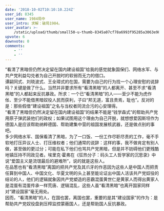 ```yaml
---
date: '2018-10-02T10:10:10.224Z'
user_id: 8345
user_name: 1984局中
user_intro: 求解：破局1984。
user_avatar: >-
    /static/upload/thumb/small50-u-thumb-8345a07cf78a6993f95285a3063e98a01b1277bbd18e.png
upvote: 6
downvote: 0
comments:
    - ''
    - ''
---
```


<div>“看清了黑暗但仍然决定留在国内建设祖国”给我的感觉就象国保们、网络水军、与共产党利益勾兑者为自己开脱时的软弱而无力的借口。</div>

<div>谭嗣同式、刘晓波式、王全璋式的在国，需要为自己的行为找一个心理安慰的说辞吗？关键是做了什么。当然并非要求所有“看清黑暗”的人都离开、甚至不求“看清黑暗”的人都起来反抗暴政。所求：一个已“看清黑暗”的人——至少不能为虎作伥、至少不能借黑暗奴役人民而获利，子曰“邦无道，富且贵焉，耻也”。反对的是：那些假借“建设祖国”之名与当权者同流合污的心安理得。</div>

<div>“看清了黑暗但仍然决定留在国内建设祖国”的结果不能是“钱学森式”的帮助共产党用原子弹武装他们的政权；如果试图用这个理由为自己开脱，就想想爱因斯坦作为德国人是应该帮助纳粹德国、帮助建集中营的祖国发展核武器，还是做点别的事吧。</div>

<div>多少网络水军、国保看清了黑暗，为了一口饭、一份工作尽职尽责的工作，毫不手软地打压异议人士、打压维权者；他们通常的说辞：这样的事，我不做肯定有别人做，甚至做的更过分；可能在私下他们也骂共产党黑暗，但是并不妨碍他们更残酷地镇压持不同政见者。埃里克·霍弗在《狂热分子：码头工人哲学家的沉思录》中说“爱国主义是流氓最后的避难所”，说的就是这些人。</div>

<div>在品葱也有“看清黑暗”离国的把共产党及其爪牙的作恶因为这些人是中国人而把责任算到中国人、中国文化、华夏文明的头上甚至能论证出中国人活该共产党奴役的结论的人，他们的逻辑就象因共产党塑造的恶霸混蛋黄世仁是黄家人而得出黄家人是混蛋有混蛋传承一样荒唐、逻辑混乱，这些人虽“看清黑暗”也离开国家同样对“建设国家”毫无用处。</div>

<div>因而，“看清黑暗”的人，在国也罢，离国也罢，重要的是其“建设国家”的作为：是帮助共产党奴役盘剥压榨监控蒙蔽国人，还是帮助国人反抗暴政。</div>
